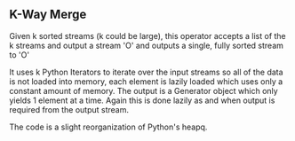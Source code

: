 ## K-Way Merge

Given k sorted streams (k could be large), this operator accepts a list of the k streams and output a stream 'O' and outputs a single, fully sorted stream to 'O'

It uses k Python Iterators to iterate over the input streams so all of the data is not loaded into memory, each element is lazily loaded which uses only a constant amount of memory. The output is a Generator object which only yields 1 element at a time. Again this is done lazily as and when output is required from the output stream.

The code is a slight reorganization of Python's heapq. 


